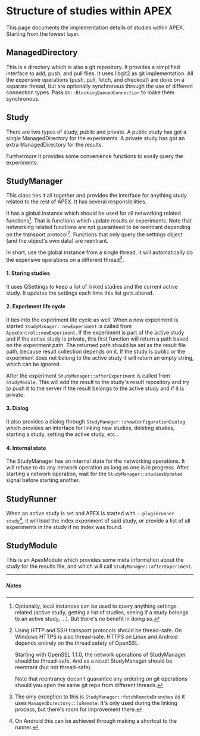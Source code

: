 Structure of studies within APEX
================================

This page documents the implementation details of studies within APEX. Starting
from the lowest layer.

ManagedDirectory
----------------

This is a directory which is also a git repository. It provides a simplified
interface to add, push, and pull files. It uses libgit2 as git
implementation. All the expensive operations (push, pull, fetch, and checkout)
are done on a separate thread, but are optionally synchronous through the use of
different connection types. Pass `Qt::BlockingQueuedConnection` to make them
synchronous.

Study
-----

There are two types of study, public and private. A public study has got a
single ManagedDirectory for the experiments. A private study has got an extra
ManagedDirectory for the results.

Furthermore it provides some convenience functions to easily query the
experiments.

StudyManager
------------

This class ties it all together and provides the interface for anything study
related to the rest of APEX. It has several responsibilities.

It has a global instance which should be used for all networking related
functions[^1]. That is functions which update results or experiments. Note that
networking related functions are not guaranteed to be reentrant depending on the
transport protocol[^2]. Functions that only query the settings object (and the
object's own data) are reentrant.

In short, use the global instance from a single thread, it will automatically do
the expensive operations on a different thread[^3].

#### 1. Storing studies

It uses QSettings to keep a list of linked studies and the current active
study. It updates the settings each time this list gets altered.

#### 2. Experiment life cycle

It ties into the experiment life cycle as well. When a new experiment is started
`StudyManager::newExperiment` is called from `ApexControl::newExperiment`. If
the experiment is part of the active study and if the active study is private,
this first function will return a path based on the experiment path. The
returned path should be set as the result file path, because result collection
depends on it. If the study is public or the experiment does not belong to the
active study it will return an empty string, which can be ignored.

After the experiment `StudyManager::afterExperiment` is called from
`StudyModule`. This will add the result to the study's result repository and try
to push it to the server if the result belongs to the active study and if it is
private.

#### 3. Dialog

It also provides a dialog through `StudyManager::showConfigurationDialog` which
provides an interface for linking new studies, deleting studies, starting a
study, setting the active study, etc...

#### 4. Internal state

The StudyManager has an internal state for the networking operations. It will
refuse to do any network operation as long as one is in progress. After starting
a network operation, wait for the `StudyManager::studiesUpdated` signal before
starting another.

StudyRunner
-----------

When an active study is set and APEX is started with `--pluginrunner study`[^4],
it will load the index experiment of said study, or provide a list of all
experiments in the study if no index was found.

StudyModule
-----------

This is an ApexModule which provides some meta information about the study for
the results file, and which will call `StudyManager::afterExperiment`.

---

##### Notes

[^1]: Optionally, local instances can be used to query anything settings related
    (active study, getting a list of studies, seeing if a study belongs to an
    active study, ...). But there's no benefit in doing so.

[^2]: Using HTTP and SSH transport protocols should be thread-safe. On Windows
    HTTPS is also thread-safe. HTTPS on Linux and Android depends entirely on
    the thread safety of OpenSSL:

    Starting with OpenSSL 1.1.0, the network operations of StudyManager should be
    thread-safe. And as a result StudyManager should be reentrant (but not
    thread-safe).

    Note that reentrancy doesn't guarantee any ordering on git operations
    should you open the same git repo from different threads.

[^3]: The only exception to this is `StudyManager::fetchRemoteBranches` as it
    uses `ManagedDirectory::lsRemote`. It's only used during the linking
    process, but there's room for improvement there.

[^4]: On Android this can be achieved through making a shortcut to the runner.

